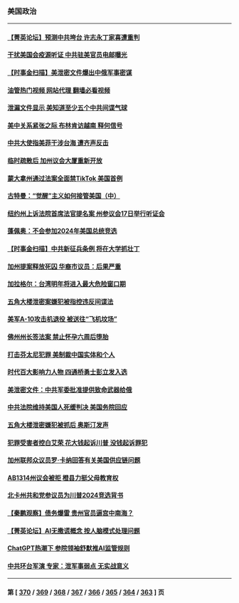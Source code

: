 ### 美国政治
---
#### [【菁英论坛】预测中共垮台 许志永丁家喜遭重判](../../pages/ncid1078159/n13973734.md?04160845) 
#### [干扰美国会疫源听证 中共驻美官员电邮曝光](../../pages/ncid1078159/n13973726.md?04160845) 
#### [【时事金扫描】美泄密文件爆出中俄军事密谋](../../pages/ncid1078159/n13973567.md?04160845) 
#### [油管热门视频 网站代理 翻墙必看视频](http://138.2.39.72:81/youtube.html?epic-marker?04160845)
#### [泄漏文件显示 美知道至少五个中共间谍气球](../../pages/ncid1078159/n13973674.md?04160845) 
#### [美中关系紧张之际 布林肯访越南 释何信号](../../pages/ncid1078159/n13973687.md?04160845) 
#### [中共大使指美菲干涉台海 遭齐声反击](../../pages/ncid1078159/n13973677.md?04160845) 
#### [临时疏散后 加州议会大厦重新开放](../../pages/ncid1078159/n13973473.md?04160845) 
#### [蒙大拿州通过法案全面禁TikTok 美国首例](../../pages/ncid1078159/n13973431.md?04160845) 
#### [古特曼：“觉醒”主义如何接管美国（中）](../../pages/ncid1078159/n13973357.md?04160845) 
#### [纽约州上诉法院首席法官提名案 州参议会17日举行听证会](../../pages/ncid1078159/n13973363.md?04160845) 
#### [蓬佩奥：不会参加2024年美国总统竞选](../../pages/ncid1078159/n13973196.md?04160845) 
#### [【时事金扫描】中共新征兵条例 将在大学抓壮丁](../../pages/ncid1078159/n13973184.md?04160845) 
#### [加州提案释放死囚 华裔市议员：后果严重](../../pages/ncid1078159/n13973261.md?04160845) 
#### [加拉格尔：台湾明年将进入最大危险窗口期](../../pages/ncid1078159/n13973088.md?04160845) 
#### [五角大楼泄密案嫌犯被指控违反间谍法](../../pages/ncid1078159/n13973177.md?04160845) 
#### [美军A-10攻击机退役 被送往“飞机坟场”](../../pages/ncid1078159/n13973050.md?04160845) 
#### [佛州州长签法案 禁止怀孕六周后堕胎](../../pages/ncid1078159/n13973001.md?04160845) 
#### [打击芬太尼犯罪 美制裁中国实体和个人](../../pages/ncid1078159/n13973042.md?04160845) 
#### [时代百大影响力人物 四通桥勇士彭立发入选](../../pages/ncid1078159/n13973026.md?04160845) 
#### [美泄密文件：中共军委批准提供致命武器给俄](../../pages/ncid1078159/n13973043.md?04160845) 
#### [中共法院维持美国人死缓判决 美国务院回应](../../pages/ncid1078159/n13973017.md?04160845) 
#### [五角大楼泄密嫌犯被抓后 奥斯汀发声](../../pages/ncid1078159/n13972954.md?04160845) 
#### [犯罪受害者控白艾荣 花大钱起诉川普 没钱起诉罪犯](../../pages/ncid1078159/n13972530.md?04160845) 
#### [加州联邦众议员罗·卡纳回答有关美国供应链问题](../../pages/ncid1078159/n13972640.md?04160845) 
#### [AB1314州议会被拒 橙县力挺父母教育权](../../pages/ncid1078159/n13972546.md?04160845) 
#### [北卡州共和党参议员为川普2024竞选背书](../../pages/ncid1078159/n13972454.md?04160845) 
#### [【秦鹏观察】债务爆雷 贵州官员逼宫中南海？](../../pages/ncid1078159/n13972378.md?04160845) 
#### [【菁英论坛】AI无撒谎概念 按人脑模式处理问题](../../pages/ncid1078159/n13972340.md?04160845) 
#### [ChatGPT热潮下 参院领袖舒默推AI监管规则](../../pages/ncid1078159/n13972342.md?04160845) 
#### [中共环台军演 专家：泄军事弱点 无实战意义](../../pages/ncid1078159/n13971468.md?04160845) 

---
#### 第 [ [370](./370.md?04160845) / [369](./369.md?04160845) / [368](./368.md?04160845) / [367](./367.md?04160845) / [366](./366.md?04160845) / [365](./365.md?04160845) / [364](./364.md?04160845) / [363](./363.md?04160845) ] 页
